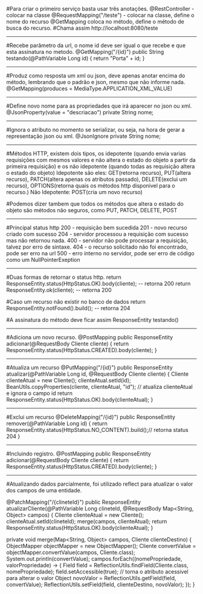 #Para criar o primeiro serviço basta usar três anotações.
@RestController - colocar na classe
@RequestMapping("/teste") - colocar na classe, define o nome do recurso
@GetMapping coloca no método, define o método de busca do recurso.
#Chama assim http://localhost:8080/teste

-------------------------------------------------
#Recebe parâmetro da url, o nome id deve ser igual o que recebe e que esta assinatura no metodo.
@GetMapping("/{id}")
public String testando(@PathVariable Long id) {
	return "Porta" + id;
}

----------------------------------
#Produz como resposta um xml ou json, deve apenas anotar encima do método, lembrando que o padrão e json, mesmo que não informe nada.
@GetMapping(produces = MediaType.APPLICATION_XML_VALUE)

-------------------------------
#Define novo nome para as propriedades que irá aparecer no json ou xml.
@JsonProperty(value  = "descriacao")
private String nome;

-------------------------------
#Ignora o atributo no momento se serializar, ou seja, na hora de gerar a representação json ou xml.
@JsonIgnore
private String nome;

--------
#Métodos HTTP, existem dois tipos, os idepotente (quando envia varias requisições com mesmos valores e não altera o estado do objeto a partir da primeira requisição) e os não idepotente (quando todas as requisição altera o estado do objeto)
Idepotente são eles: GET(retorna recurso), PUT(altera recurso), PATCH(altera apenas os atributos passado), DELETE(exclui um recurso), OPTIONS(retorna quais os métodos http disponivel para o recurso.)
Não Idepotente: POST(cria um novo recurso)

#Podemos dizer tambem que todos os métodos que altera o estado do objeto são métodos não seguros, como PUT, PATCH, DELETE, POST

-----------------
#Principal status http
200 - requisição bem sucedida
201 - novo recurso criado com sucesso
204 - servidor processou a requisição com sucesso mas não retornou nada.
400 - servidor não pode processar a requisição, talvez por erro de sintaxe.
404 - o recurso solicitado não foi encontrado, pode ser erro na url
500 - erro interno no servidor, pode ser erro de código como um NullPointerExeption

-----------------------
#Duas formas de retornar o status http.
return ResponseEntity.status(HttpStatus.OK).body(cliente); -- retorna 200
return ResponseEntity.ok(cliente); -- retorna 200

#Caso um recurso não existir no banco de dados
return ResponseEntity.notFound().build(); -- retorna 204

#A assinatura do método deve ficar assim
ResponseEntity<Cliente> testando()

--------------------------
#Adiciona um novo recurso.
@PostMapping
public ResponseEntity<Cliente> adicionar(@RequestBody Cliente cliente) {
	return ResponseEntity.status(HttpStatus.CREATED).body(cliente);
}

-------------------------------
#Atualiza um recurso
@PutMapping("/{id}")
public ResponseEntity<Cliente> atualizar(@PathVariable Long id, @RequestBody Cliente cliente) {
	Cliente clienteAtual = new Cliente();
	clienteAtual.setId(id);
	BeanUtils.copyProperties(cliente, clienteAtual, "id"); // atualiza clienteAtual e ignora o campo id
	return ResponseEntity.status(HttpStatus.OK).body(clienteAtual);
}

------------
#Exclui um recurso
@DeleteMapping("/{id}")
public ResponseEntity<Cliente> remover(@PathVariable Long id) {
	return ResponseEntity.status(HttpStatus.NO_CONTENT).build();// retorna status 204
}

---------
#Incluindo registro.
@PostMapping
public ResponseEntity<Cliente> adicionar(@RequestBody Cliente cliente) {
	return ResponseEntity.status(HttpStatus.CREATED).body(cliente);
}
	
---------------
#Atualizando dados parcialmente, foi utilizado reflect para atualizar o valor dos campos de uma entidade.

@PatchMapping("/{clineteId}")
public ResponseEntity<Cliente> atualizarCliente(@PathVariable Long clineteId, @RequestBody Map<String, Object> campos) {
	Cliente clienteAtual = new Cliente();
	clienteAtual.setId(clineteId);
	merge(campos, clienteAtual);
	return ResponseEntity.status(HttpStatus.OK).body(clienteAtual);
}

private void merge(Map<String, Object> campos, Cliente clienteDestino) {
	ObjectMapper objectMapper = new ObjectMapper();
	Cliente convertValue = objectMapper.convertValue(campos, Cliente.class);
	System.out.println(convertValue);
	campos.forEach((nomePropriedade, valorPropriedade) -> {
		Field field = ReflectionUtils.findField(Cliente.class, nomePropriedade);
		field.setAccessible(true); // torna o atributo acessivel para alterar o valor
		Object novoValor = ReflectionUtils.getField(field, convertValue);
		ReflectionUtils.setField(field, clienteDestino, novoValor);
	}); 
}
